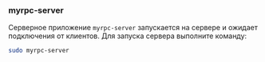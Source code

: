 ### myrpc-server

Серверное приложение `myrpc-server` запускается на сервере и ожидает подключения от клиентов. Для запуска сервера выполните команду:

```sh
sudo myrpc-server
```
